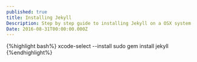 ```yaml
---
published: true
title: Installing Jekyll
Description: Step by step guide to installing Jekyll on a OSX system
Date: 2016-08-31T00:00:00.000Z
---
```

{%highlight bash%}
xcode-select --install
sudo gem install jekyll
{%endhighlight%}
